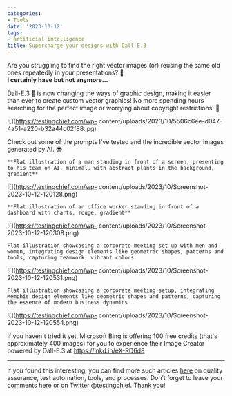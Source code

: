 ```yaml
---
categories:
- Tools
date: '2023-10-12'
tags:
- artificial intelligence
title: Supercharge your designs with Dall-E.3
---
```


Are you struggling to find the right vector images (or) reusing the same old
ones repeatedly in your presentations? 🤔  
**I certainly have but not anymore...**

Dall-E.3 🤖 is now changing the ways of graphic design, making it easier than
ever to create custom vector graphics! No more spending hours searching for
the perfect image or worrying about copyright restrictions. 🎨

![](https://testingchief.com/wp-
content/uploads/2023/10/5506c6ee-d047-4a51-a220-b32a44c02f88.jpg)

Check out some of the prompts I've tested and the incredible vector images
generated by AI. 😎

    
    
    **Flat illustration of a man standing in front of a screen, presenting to his team on AI, minimal, with abstract plants in the background, gradient**

![](https://testingchief.com/wp-
content/uploads/2023/10/Screenshot-2023-10-12-120128.png)

    
    
    **Flat illustration of an office worker standing in front of a dashboard with charts, rouge, gradient**

![](https://testingchief.com/wp-
content/uploads/2023/10/Screenshot-2023-10-12-120308.png)

    
    
    Flat illustration showcasing a corporate meeting set up with men and women, integrating design elements like geometric shapes, patterns and tools, capturing teamwork, vibrant colors

![](https://testingchief.com/wp-
content/uploads/2023/10/Screenshot-2023-10-12-120531.png)

    
    
    Flat illustration showcasing a corporate meeting setup, integrating Memphis design elements like geometric shapes and patterns, capturing the essence of modern business dynamics

![](https://testingchief.com/wp-
content/uploads/2023/10/Screenshot-2023-10-12-120554.png)

If you haven't tried it yet, Microsoft Bing is offering 100 free credits
(that's approximately 400 images) for you to experience their Image Creator
powered by Dall-E.3 at <https://lnkd.in/eX-RD6d8>

* * *

If you found this interesting, you can find more such articles
[here](https://testingchief.com/blog/) on quality assurance, test automation,
tools, and processes. Don’t forget to leave your comments here or on Twitter
[@testingchief](https://twitter.com/testingchief). Thank you!